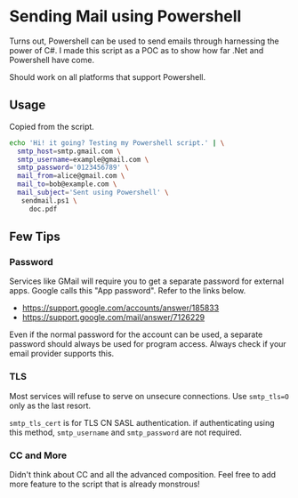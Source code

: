 # Sending Mail using Powershell
Turns out, Powershell can be used to send emails through harnessing the power of
C#. I made this script as a POC as to show how far .Net and Powershell have
come.

Should work on all platforms that support Powershell.

## Usage
Copied from the script.
```sh
echo 'Hi! it going? Testing my Powershell script.' | \
  smtp_host=smtp.gmail.com \
  smtp_username=example@gmail.com \
  smtp_password='0123456789' \
  mail_from=alice@gmail.com \
  mail_to=bob@example.com \
  mail_subject='Sent using Powershell' \
   sendmail.ps1 \
     doc.pdf
```

## Few Tips
### Password
Services like GMail will require you to get a separate password for external
apps. Google calls this "App password". Refer to the links below.

* https://support.google.com/accounts/answer/185833
* https://support.google.com/mail/answer/7126229

Even if the normal password for the account can be used, a separate password
should always be used for program access. Always check if your email provider
supports this.

### TLS
Most services will refuse to serve on unsecure connections. Use `smtp_tls=O`
only as the last resort.

`smtp_tls_cert` is for TLS CN SASL authentication. if authenticating using this
method, `smtp_username` and `smtp_password` are not required.

### CC and More
Didn't think about CC and all the advanced composition. Feel free to add more
feature to the script that is already monstrous!

